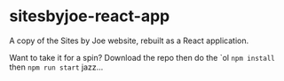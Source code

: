 # sitesbyjoe-react-app

A copy of the Sites by Joe website, rebuilt as a React application.

Want to take it for a spin? Download the repo then do the `ol ```npm install``` then ```npm run start``` jazz...
